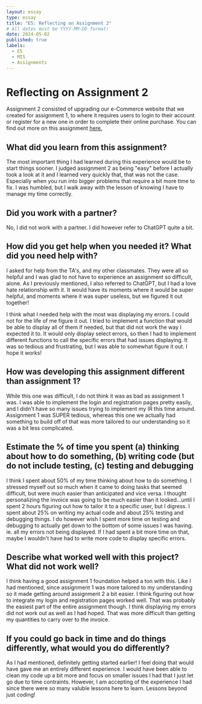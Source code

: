 ```yaml
---
layout: essay
type: essay
title: "E5: Reflecting on Assignment 2"
# All dates must be YYYY-MM-DD format!
date: 2024-05-02
published: true
labels:
  - E5
  - MIS
  - Assignments
---
```

<h1>Reflecting on Assignment 2</h1>
<p> Assignment 2 consisted of upgrading our e-Commerce website that we created for assignment 1, to where it requires users to login to their account or register for a new one in order to complete their online purchase. You can find out more on this assignment <a href="https://dport96.github.io/ITM352/morea/150.Assignment2/experience-Assignment2.html">here.</a> </p>
<h2>What did you learn from this assignment?</h2>
<p>The most important thing I had learned during this experience would be to start things sooner. I judged assignment 2 as being "easy" before I actually took a look at it and I learned very quickly that, that was not the case. Especially when you run into bigger problems that require a bit more time to fix. I was humbled, but I walk away with the lesson of knowing I have to manage my time correctly. </p>
<h2>Did you work with a partner?</h2>
<p>No, I did not work with a partner. I did however refer to ChatGPT quite a bit. </p>
<h2>How did you get help when you needed it? What did you need help with?</h2>
<p>I asked for help from the TA's, and my other classmates. They were all so helpful and I was glad to not have to experience an assignment so difficult, alone. As I previously mentioned, I also referred to ChatGPT, but I had a love hate relationship with it. It would have its moments where it would be super helpful, and moments where it was super useless, but we figured it out together! </p>
<p>I think what I needed help with the most was displaying my errors. I could not for the life of me figure it out. I tried to implement a function that would be able to display all of them if needed, but that did not work the way I expected it to. It would only display select errors, so then I had to implement different functions to call the specific errors that had issues displaying. It was so tedious and frustrating, but I was able to somewhat figure it out. I hope it works!</p>
<h2>How was developing this assignment different than assignment 1?</h2>
<p>While this one was difficult, I do not think it was as bad as assignment 1 was. I was able to implement the login and registration pages pretty easily, and I didn't have so many issues trying to implement my IR this time around. Assignment 1 was SUPER tedious, whereas this one we actually had something to build off of that was more tailored to our understanding so it was a bit less complicated. </p>
<h2>Estimate the % of time you spent (a) thinking about how to do something, (b) writing code (but do not include testing, (c) testing and debugging</h2>
<p>I think I spent about 50% of my time thinking about how to do something. I stressed myself out so much when it came to doing tasks that seemed difficult, but were much easier than anticipated and vice versa. I thought personalizing the invoice was going to be much easier than it looked...until I spent 2 hours figuring out how to tailor it to a specific user, but I digress. I spent about 25% on writing my actual code and about 25% testing and debugging things. I do however wish I spent more time on testing and debugging to actually get down to the bottom of some issues I was having. ie. all my errors not being displayed. If I had spent a bit more time on that, maybe I wouldn't have had to write more code to display specific errors. </p>
<h2>Describe what worked well with this project? What did not work well?</h2>
<p>I think having a good assignment 1 foundation helped a ton with this. Like I had mentioned, since assignment 1 was more tailored to my understanding so it made getting around assignment 2 a bit easier. I think figuring out how to integrate my login and registration pages worked well. That was probably the easiest part of the entire assignment though. I think displaying my errors did not work out as well as I had hoped. That was more difficult than getting my quantities to carry over to the invoice. </p>
<h2>If you could go back in time and do things differently, what would you do differently?</h2>
As I had mentioned, definitely getting started earlier! I feel doing that would have gave me an entirely different experience. I would have been able to clean my code up a bit more and focus on smaller issues I had that I just let go due to time contraints. However, I am accepting of the experience I had since there were so many valuble lessons here to learn. Lessons beyond just coding! 
